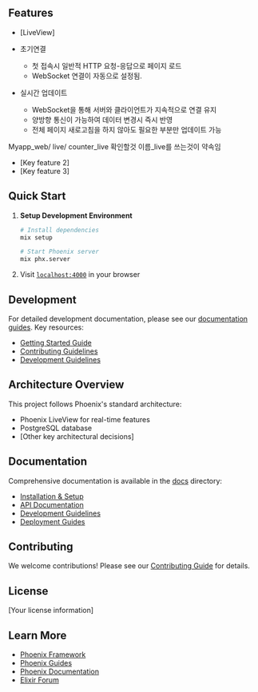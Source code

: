 
## Features

- [LiveView]

- 초기연결
  - 첫 접속시 일반적 HTTP 요청-응답으로 페이지 로드
  - WebSocket 연결이 자동으로 설정됨.

- 실시간 업데이트
  - WebSocket을 통해 서버와 클라이언트가 지속적으로 연결 유지
  - 양방향 통신이 가능하여 데이터 변경시 즉시 반영
  - 전체 페이지 새로고침을 하지 않아도 필요한 부분만 업데이트 가능

Myapp_web/ live/ counter_live 확인할것
이름_live를 쓰는것이 약속임
- [Key feature 2]
- [Key feature 3]

## Quick Start

1. **Setup Development Environment**
   ```bash
   # Install dependencies
   mix setup
   
   # Start Phoenix server
   mix phx.server
   ```

2. Visit [`localhost:4000`](http://localhost:4000) in your browser

## Development

For detailed development documentation, please see our [documentation guides](docs/README.md). Key resources:

- [Getting Started Guide](docs/getting-started/installation.md)
- [Contributing Guidelines](docs/CONTRIBUTING.md)
- [Development Guidelines](docs/development/README.md)

## Architecture Overview

This project follows Phoenix's standard architecture:

- Phoenix LiveView for real-time features
- PostgreSQL database
- [Other key architectural decisions]

## Documentation

Comprehensive documentation is available in the [docs](docs/) directory:

- [Installation & Setup](docs/getting-started/installation.md)
- [API Documentation](docs/api/README.md)
- [Development Guidelines](docs/development/README.md)
- [Deployment Guides](docs/deployment/README.md)

## Contributing

We welcome contributions! Please see our [Contributing Guide](docs/CONTRIBUTING.md) for details.

## License

[Your license information]

## Learn More

- [Phoenix Framework](https://www.phoenixframework.org/)
- [Phoenix Guides](https://hexdocs.pm/phoenix/overview.html)
- [Phoenix Documentation](https://hexdocs.pm/phoenix)
- [Elixir Forum](https://elixirforum.com/c/phoenix-forum)
